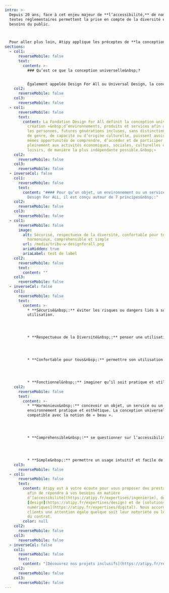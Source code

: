 ```yaml
---
intro: >-
  Depuis 20 ans, face à cet enjeu majeur de **l’accessibilité,** de nombreux
  textes réglementaires permettent la prise en compte de la diversité et des
  besoins du public.



  Pour aller plus loin, Atipy applique les préceptes de **la conception universelle.**
sections:
  - col1:
      reverseMobile: false
      text:
        content: >-
          ### Qu’est ce que la conception universelle&nbsp;?


          Également appelée Design For All ou Universal Design, la conception universelle est défini par l’article 2 de la convention de l’ONU relative aux droits des personnes handicapées, comme «&nbsp;conception de produits, d’équipements, de programmes et de services qui puissent être utilisés par tous, dans toute la mesure possible, sans nécessiter ni adaptation ni conception spéciale&nbsp;».
    col2:
      reverseMobile: false
    col3:
      reverseMobile: false
  - col1:
      reverseMobile: false
      text:
        content: La Fondation Design For All définit la conception universelle comme la
          création «&nbsp;d’environnements, produits et services afin que toutes
          les personnes, futures générations incluses, sans distinction d’âge,
          de genre, de capacité ou d’origine culturelle, puissent avoir les
          mêmes opportunités de comprendre, d’accéder et de participer
          pleinement aux activités économiques, sociales, culturelles et de
          loisirs, de manière la plus indépendante possible.&nbsp;»
    col2:
      reverseMobile: false
    col3:
      reverseMobile: false
  - inverseCol: false
    col1:
      reverseMobile: false
      text:
        content: "#### Pour qu’un objet, un environnement ou un service soit reconnu
          Design For ALL, il est conçu autour de 7 principes&nbsp;:"
    col2:
      reverseMobile: false
    col3:
      reverseMobile: false
  - col1:
      reverseMobile: false
      image:
        alt: Sécurisé, respectueux de la diversité, confortable pour tous, fonctionnel,
          harmonieux, compréhensible et simple
        url: /media/tribu-w-designforall.png
        ariaHidden: true
        ariaLabel: test de label
    col2:
      reverseMobile: false
      text:
        content: ""
    col3:
      reverseMobile: false
  - inverseCol: false
    col1:
      reverseMobile: false
      text:
        content: >-
          * **Sécurisé&nbsp;:** éviter les risques ou dangers liés à son
          utilisation.




          * **Respectueux de la Diversité&nbsp;:** penser une utilisation égalitaire, paritaire auprès d’utilisateurs aux capacités multiples et différentes.




          * **Confortable pour tous&nbsp;:** permettre son utilisation dans un bien-être physique et psychologique, tout en nécessitant un faible effort.




          * **Fonctionnel&nbsp;:** imaginer qu’il soit pratique et utilisable quelles que soient la taille, la posture ou la mobilité de l’usager.
    col2:
      reverseMobile: false
      text:
        content: >-
          * **Harmonieux&nbsp;:** concevoir un objet, un service ou un
          environnement pratique et esthétique. La conception universelle est
          compatible avec la notion de « beau ».




          * **Compréhensible&nbsp;:** se questionner sur l’accessibilité des informations ou du service, quelles que soient les connaissances ou les facilités de compréhension de l’utilisateur.




          * **Simple&nbsp;:** permettre un usage intuitif et facile de l’utilisation en allant à l’essentiel.
    col3:
      reverseMobile: false
  - col1:
      reverseMobile: false
      text:
        content: Atipy est à votre écoute pour vous proposer des prestations sur-mesure
          afin de répondre à vos besoins en matière
          d’[accessibilité](https://atipy.fr/expertises/ingenierie), de
          [design](https://atipy.fr/expertises/design) et de [solutions
          numériques](https://atipy.fr/expertises/digital). Nous accordons à nos
          clients une attention égale quelque soit leur notoriété ou le montant
          du contrat.
        color: null
    col2:
      reverseMobile: false
    col3:
      reverseMobile: false
  - inverseCol: false
    col1:
      reverseMobile: false
      text:
        content: "[D﻿écouvrez nos projets inclusifs](https://atipy.fr/realisations)"
    col2:
      reverseMobile: false
    col3:
      reverseMobile: false
---
```

